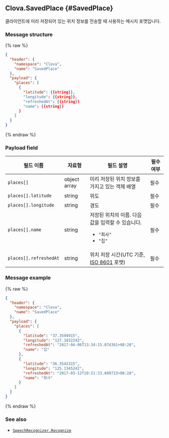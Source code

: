 ## Clova.SavedPlace {#SavedPlace}
클라이언트에 미리 저장되어 있는 위치 정보를 전송할 때 사용하는 메시지 포맷입니다.

### Message structure
{% raw %}
```json
{
  "header": {
    "namespace": "Clova",
    "name": "SavedPlace"
  },
  "payload": {
    "places": [
      {
        "latitude": {{string}},
        "longitude": {{string}},
        "refreshedAt": {{string}}
        "name": {{string}}
      }
    ]
  }
}
```
{% endraw %}

### Payload field

| 필드 이름       | 자료형    | 필드 설명                     | 필수 여부 |
|---------------|---------|-----------------------------|---------|
| `places[]`             | object array | 미리 저장된 위치 정보를 가지고 있는 객체 배열                                          | 필수 |
| `places[].latitude`    | string       | 위도                                                                          | 필수 |
| `places[].longitude`   | string       | 경도                                                                          | 필수 |
| `places[].name`        | string       | 저장된 위치의 이름. 다음 값을 입력할 수 있습니다. <ul><li><code>"회사"</code></li><li><code>"집"</code></li></ul>       | 필수 |
| `places[].refreshedAt` | string       | 위치 저장 시간(UTC 기준, [ISO 8601](https://en.wikipedia.org/wiki/ISO_8601) 포맷)  | 필수 |


### Message example
{% raw %}
```json
{
  "header": {
    "namespace": "Clova",
    "name": "SavedPlace"
  },
  "payload": {
    "places": [
      {
        "latitude": "37.3594915",
        "longitude": "127.1032242",
        "refreshedAt": "2017-04-06T13:34:15.074361+08:28",
        "name": "집"
      },
      {
        "latitude": "36.3542315",
        "longitude": "125.1345242",
        "refreshedAt": "2017-03-12T10:21:33.089723+08:28",
        "name": "회사"
      }
    ]
  }
}
```
{% endraw %}

### See also
* [`SpeechRecognizer.Recognize`](/CIC/References/CICInterface/SpeechRecognizer.md#Recognize)
